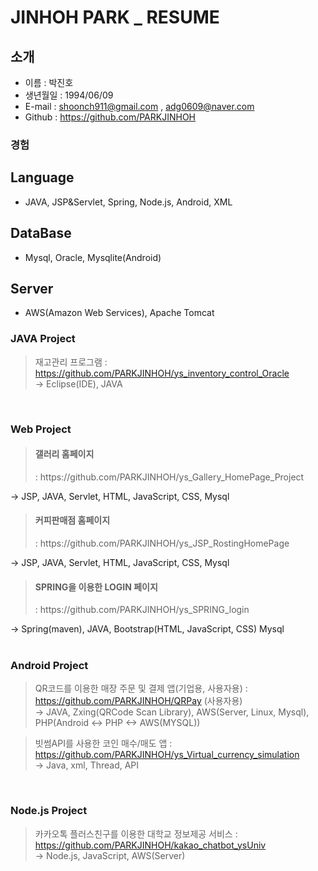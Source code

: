 # JINHOH PARK _ RESUME

## 소개
- 이름 : 박진호
- 생년월일 : 1994/06/09
- E-mail : shoonch911@gmail.com , adg0609@naver.com
- Github : https://github.com/PARKJINHOH

### 경험
## Language
- JAVA, JSP&Servlet, Spring, Node.js, Android, XML
## DataBase
- Mysql, Oracle, Mysqlite(Android)
## Server
- AWS(Amazon Web Services), Apache Tomcat <br>


### JAVA Project
> 재고관리 프로그램 : https://github.com/PARKJINHOH/ys_inventory_control_Oracle <br>
-> Eclipse(IDE), JAVA <br>
<br>

### Web Project
> <h4>갤러리 홈페이지</h4> : https://github.com/PARKJINHOH/ys_Gallery_HomePage_Project <br>
-> JSP, JAVA, Servlet, HTML, JavaScript, CSS, Mysql <br>
> <h4>커피판매점 홈페이지</h4> : https://github.com/PARKJINHOH/ys_JSP_RostingHomePage <br>
-> JSP, JAVA, Servlet, HTML, JavaScript, CSS, Mysql<br>
> <h4>SPRING을 이용한 LOGIN 페이지</h4> : https://github.com/PARKJINHOH/ys_SPRING_login <br>
-> Spring(maven), JAVA, Bootstrap(HTML, JavaScript, CSS) Mysql<br>
<br>


### Android Project
> QR코드를 이용한 매장 주문 및 결제 앱(기업용, 사용자용) : https://github.com/PARKJINHOH/QRPay (사용자용) <br>
-> JAVA, Zxing(QRCode Scan Library), AWS(Server, Linux, Mysql), PHP(Android <-> PHP <-> AWS(MYSQL)) <br>

> 빗썸API를 사용한 코인 매수/매도 앱 : https://github.com/PARKJINHOH/ys_Virtual_currency_simulation <br>
-> Java, xml, Thread, API <br>
<br>

### Node.js Project 
> 카카오톡 플러스친구를 이용한 대학교 정보제공 서비스 : https://github.com/PARKJINHOH/kakao_chatbot_ysUniv <br>
-> Node.js, JavaScript, AWS(Server) <br>
<br> 

